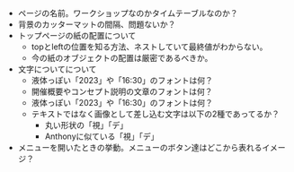 - ページの名前。ワークショップなのかタイムテーブルなのか？
- 背景のカッターマットの間隔、問題ないか？
- トップページの紙の配置について
    - topとleftの位置を知る方法、ネストしていて最終値がわからない。
    - 今の紙のオブジェクトの配置は厳密であるべきか。
- 文字についてについて
    - 液体っぽい「2023」や「16:30」のフォントは何？
    - 開催概要やコンセプト説明の文章のフォントは何？
    - 液体っぽい「2023」や「16:30」のフォントは何？
    - テキストではなく画像として差し込む文字は以下の2種であってるか？
        - 丸い形状の「視」「デ」
        - Anthonyに似ている「視」「デ」
- メニューを開いたときの挙動。メニューのボタン達はどこから表れるイメージ？
